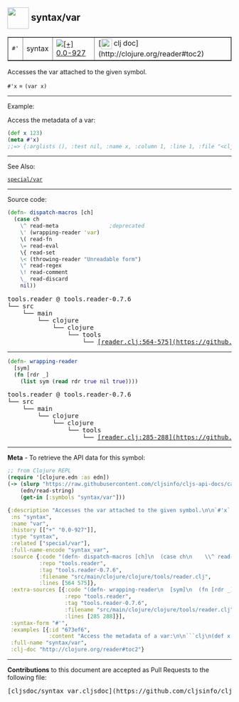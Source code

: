 ## <img width="48px" valign="middle" src="http://i.imgur.com/Hi20huC.png"> syntax/var

 <table border="1">
<tr>
<td><samp>#'</samp></td>
<td>syntax</td>
<td><a href="https://github.com/cljsinfo/cljs-api-docs/tree/0.0-927"><img valign="middle" alt="[+] 0.0-927" src="https://img.shields.io/badge/+-0.0--927-lightgrey.svg"></a> </td>
<td>
[<img height="24px" valign="middle" src="http://i.imgur.com/1GjPKvB.png"> clj doc](http://clojure.org/reader#toc2)
</td>
</tr>
</table>


Accesses the var attached to the given symbol.

`#'x` = `(var x)`

---

Example:

Access the metadata of a var:

```clj
(def x 123)
(meta #'x)
;;=> {:arglists (), :test nil, :name x, :column 1, :line 1, :file "<cljs repl>", :doc nil, :ns cljs.user}
```

---

See Also:

[`special/var`](special_var.md)<br>

---


Source code:

```clj
(defn- dispatch-macros [ch]
  (case ch
    \^ read-meta                ;deprecated
    \' (wrapping-reader 'var)
    \( read-fn
    \= read-eval
    \{ read-set
    \< (throwing-reader "Unreadable form")
    \" read-regex
    \! read-comment
    \_ read-discard
    nil))
```

 <pre>
tools.reader @ tools.reader-0.7.6
└── src
    └── main
        └── clojure
            └── clojure
                └── tools
                    └── <ins>[reader.clj:564-575](https://github.com/clojure/tools.reader/blob/tools.reader-0.7.6/src/main/clojure/clojure/tools/reader.clj#L564-L575)</ins>
</pre>


---

```clj
(defn- wrapping-reader
  [sym]
  (fn [rdr _]
    (list sym (read rdr true nil true))))
```

 <pre>
tools.reader @ tools.reader-0.7.6
└── src
    └── main
        └── clojure
            └── clojure
                └── tools
                    └── <ins>[reader.clj:285-288](https://github.com/clojure/tools.reader/blob/tools.reader-0.7.6/src/main/clojure/clojure/tools/reader.clj#L285-L288)</ins>
</pre>

---

__Meta__ - To retrieve the API data for this symbol:

```clj
;; from Clojure REPL
(require '[clojure.edn :as edn])
(-> (slurp "https://raw.githubusercontent.com/cljsinfo/cljs-api-docs/catalog/cljs-api.edn")
    (edn/read-string)
    (get-in [:symbols "syntax/var"]))
```

```clj
{:description "Accesses the var attached to the given symbol.\n\n`#'x` = `(var x)`",
 :ns "syntax",
 :name "var",
 :history [["+" "0.0-927"]],
 :type "syntax",
 :related ["special/var"],
 :full-name-encode "syntax_var",
 :source {:code "(defn- dispatch-macros [ch]\n  (case ch\n    \\^ read-meta                ;deprecated\n    \\' (wrapping-reader 'var)\n    \\( read-fn\n    \\= read-eval\n    \\{ read-set\n    \\< (throwing-reader \"Unreadable form\")\n    \\\" read-regex\n    \\! read-comment\n    \\_ read-discard\n    nil))",
          :repo "tools.reader",
          :tag "tools.reader-0.7.6",
          :filename "src/main/clojure/clojure/tools/reader.clj",
          :lines [564 575]},
 :extra-sources [{:code "(defn- wrapping-reader\n  [sym]\n  (fn [rdr _]\n    (list sym (read rdr true nil true))))",
                  :repo "tools.reader",
                  :tag "tools.reader-0.7.6",
                  :filename "src/main/clojure/clojure/tools/reader.clj",
                  :lines [285 288]}],
 :syntax-form "#'",
 :examples [{:id "673ef6",
             :content "Access the metadata of a var:\n\n```clj\n(def x 123)\n(meta #'x)\n;;=> {:arglists (), :test nil, :name x, :column 1, :line 1, :file \"<cljs repl>\", :doc nil, :ns cljs.user}\n```"}],
 :full-name "syntax/var",
 :clj-doc "http://clojure.org/reader#toc2"}

```

---

__Contributions__ to this document are accepted as Pull Requests to the following file:

 <pre>
[cljsdoc/syntax_var.cljsdoc](https://github.com/cljsinfo/cljs-api-docs/blob/master/cljsdoc/syntax_var.cljsdoc)
</pre>

